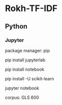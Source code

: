 # Rokh-TF-IDF

## Python
### Jupyter

package manager: pip

pip install jupyterlab

pip install notebook

pip install -U scikit-learn


jupyter notebook

corpus: GLS 600